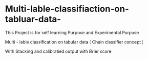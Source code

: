# Multi-lable-classifiaction-on-tabluar-data-
This Project is for self learning Purpose and Experimental Purpose 


Multi - lable classification on tabular data ( Chain classifier concept )


With Stacking and calibratied output with Brier score 



